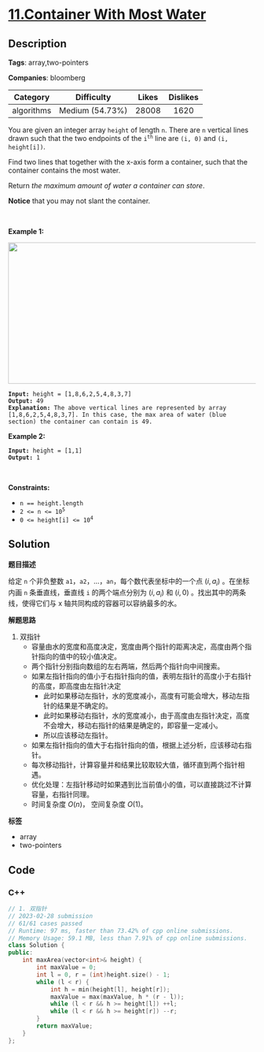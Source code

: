 # [11.Container With Most Water](https://leetcode.com/problems/container-with-most-water/description/)

## Description

**Tags**: array,two-pointers

**Companies**: bloomberg

|  Category  |   Difficulty    | Likes | Dislikes |
| :--------: | :-------------: | :---: | :------: |
| algorithms | Medium (54.73%) | 28008 |   1620   |

<p>You are given an integer array <code>height</code> of length <code>n</code>. There are <code>n</code> vertical lines drawn such that the two endpoints of the <code>i<sup>th</sup></code> line are <code>(i, 0)</code> and <code>(i, height[i])</code>.</p>
<p>Find two lines that together with the x-axis form a container, such that the container contains the most water.</p>
<p>Return <em>the maximum amount of water a container can store</em>.</p>
<p><strong>Notice</strong> that you may not slant the container.</p>
<p>&nbsp;</p>
<p><strong class="example">Example 1:</strong></p>
<img alt="" src="https://s3-lc-upload.s3.amazonaws.com/uploads/2018/07/17/question_11.jpg" style="width: 600px; height: 287px;" />
<pre><code><strong>Input:</strong> height = [1,8,6,2,5,4,8,3,7]
<strong>Output:</strong> 49
<strong>Explanation:</strong> The above vertical lines are represented by array [1,8,6,2,5,4,8,3,7]. In this case, the max area of water (blue section) the container can contain is 49.</code></pre>
<p><strong class="example">Example 2:</strong></p>
<pre><code><strong>Input:</strong> height = [1,1]
<strong>Output:</strong> 1</code></pre>
<p>&nbsp;</p>
<p><strong>Constraints:</strong></p>
<ul>
  <li><code>n == height.length</code></li>
  <li><code>2 &lt;= n &lt;= 10<sup>5</sup></code></li>
  <li><code>0 &lt;= height[i] &lt;= 10<sup>4</sup></code></li>
</ul>

## Solution

**题目描述**

给定 `n` 个非负整数 `a1`，`a2`，…，`an`，每个数代表坐标中的一个点 $(i, a_i)$ 。在坐标内画 `n` 条垂直线，垂直线 `i` 的两个端点分别为 $(i, a_i)$ 和 $(i, 0)$ 。找出其中的两条线，使得它们与 x 轴共同构成的容器可以容纳最多的水。

**解题思路**

1. 双指针
   - 容量由水的宽度和高度决定，宽度由两个指针的距离决定，高度由两个指针指向的值中的较小值决定。
   - 两个指针分别指向数组的左右两端，然后两个指针向中间搜索。
   - 如果左指针指向的值小于右指针指向的值，表明左指针的高度小于右指针的高度，即高度由左指针决定
     - 此时如果移动左指针，水的宽度减小，高度有可能会增大，移动左指针的结果是不确定的。
     - 此时如果移动右指针，水的宽度减小，由于高度由左指针决定，高度不会增大，移动右指针的结果是确定的，即容量一定减小。
     - 所以应该移动左指针。
   - 如果左指针指向的值大于右指针指向的值，根据上述分析，应该移动右指针。
   - 每次移动指针，计算容量并和结果比较取较大值，循环直到两个指针相遇。
   - 优化处理：左指针移动时如果遇到比当前值小的值，可以直接跳过不计算容量，右指针同理。
   - 时间复杂度 $O(n)$， 空间复杂度 $O(1)$。

**标签**

- array
- two-pointers

<!-- code start -->
## Code

### C++

```cpp
// 1. 双指针
// 2023-02-28 submission
// 61/61 cases passed
// Runtime: 97 ms, faster than 73.42% of cpp online submissions.
// Memory Usage: 59.1 MB, less than 7.91% of cpp online submissions.
class Solution {
public:
    int maxArea(vector<int>& height) {
        int maxValue = 0;
        int l = 0, r = (int)height.size() - 1;
        while (l < r) {
            int h = min(height[l], height[r]);
            maxValue = max(maxValue, h * (r - l));
            while (l < r && h >= height[l]) ++l;
            while (l < r && h >= height[r]) --r;
        }
        return maxValue;
    }
};
```

<!-- code end -->
